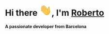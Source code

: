 # Hi there  <img src="https://raw.githubusercontent.com/ABSphreak/ABSphreak/master/gifs/Hi.gif" width="40px" />, I'm <a href="https://github.com/robert-z" target="_blank">Roberto</a>
#### A passionate developer from Barcelona

<!--
**robert-z/robert-z** is a ✨ _special_ ✨ repository because its `README.md` (this file) appears on your GitHub profile.

Here are some ideas to get you started:

- 🔭 I’m currently working on ...
- 🌱 I’m currently learning ...
- 👯 I’m looking to collaborate on ...
- 🤔 I’m looking for help with ...
- 💬 Ask me about ...
- 📫 How to reach me: ...
- 😄 Pronouns: ...
- ⚡ Fun fact: ...
-->

